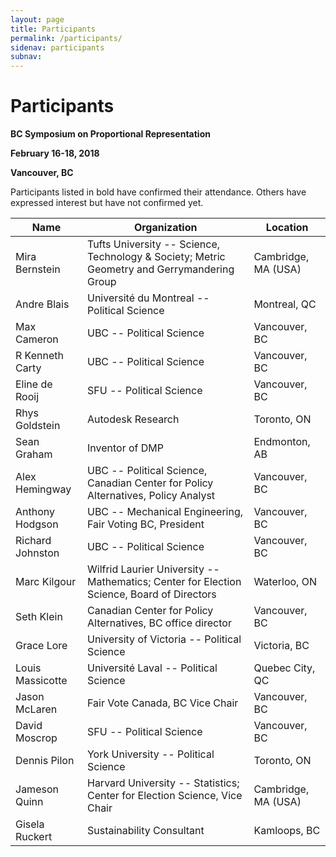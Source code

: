 ```yaml
---
layout: page
title: Participants
permalink: /participants/
sidenav: participants
subnav:
---
```

# Participants 


**BC Symposium on Proportional Representation**

**February 16-18, 2018**

**Vancouver, BC**


Participants listed in bold have confirmed their attendance. Others have expressed interest but have not confirmed yet.

| Name             | Organization                                                                                | Location            |
|------------------|---------------------------------------------------------------------------------------------|---------------------|
| Mira Bernstein   | Tufts University -- Science, Technology & Society; Metric Geometry and Gerrymandering Group | Cambridge, MA (USA) |
| Andre Blais      | Université du Montreal -- Political Science                                                 | Montreal, QC        |
| Max Cameron      | UBC -- Political Science                                                                    | Vancouver, BC       |
| R Kenneth Carty  | UBC -- Political Science                                                                    | Vancouver, BC       |
| Eline de Rooij   | SFU -- Political Science                                                                    | Vancouver, BC       |
| Rhys Goldstein   | Autodesk Research                                                                           | Toronto, ON         |
| Sean Graham      | Inventor of DMP                                                                             | Endmonton, AB       |
| Alex Hemingway   | UBC -- Political Science, Canadian Center for Policy Alternatives, Policy Analyst           | Vancouver, BC       |
| Anthony Hodgson  | UBC -- Mechanical Engineering, Fair Voting BC, President                                    | Vancouver, BC       |
| Richard Johnston | UBC -- Political Science                                                                    | Vancouver, BC       |
| Marc Kilgour     | Wilfrid Laurier University -- Mathematics; Center for Election Science, Board of Directors  | Waterloo, ON        |
| Seth Klein       | Canadian Center for Policy Alternatives, BC office director                                 | Vancouver, BC       |
| Grace Lore       | University of Victoria -- Political Science                                                 | Victoria, BC        |
| Louis Massicotte | Université Laval -- Political Science                                                       | Quebec City, QC     |
| Jason McLaren    | Fair Vote Canada, BC Vice Chair                                                             | Vancouver, BC       |
| David Moscrop    | SFU -- Political Science                                                                    | Vancouver, BC       |
| Dennis Pilon     | York University -- Political Science                                                        | Toronto, ON         |
| Jameson Quinn    | Harvard University -- Statistics; Center for Election Science, Vice Chair                   | Cambridge, MA (USA) |
| Gisela Ruckert   | Sustainability Consultant                                                                   | Kamloops, BC        |
